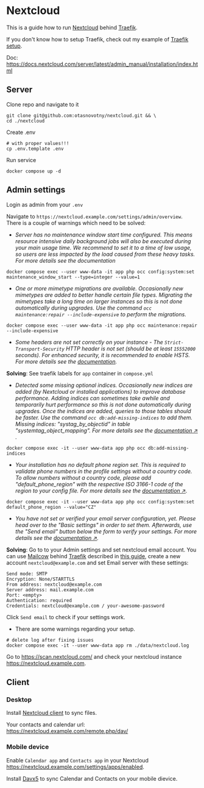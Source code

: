 # Nextcloud

This is a guide how to run [Nextcloud](https://nextcloud.com/) behind [Traefik](https://traefik.io/traefik/).

If you don't know how to setup Traefik, check out my example of 
[Traefik setup](https://github.com/otasnovotny/traefik).

Doc: https://docs.nextcloud.com/server/latest/admin_manual/installation/index.html

## Server

Clone repo and navigate to it
```
git clone git@github.com:otasnovotny/nextcloud.git && \
cd ./nextcloud
```

Create .env
```
# with proper values!!!
cp .env.template .env
```

Run service
```
docker compose up -d
```

## Admin settings

Login as admin from your `.env`

Navigate to `https://nextcloud.example.com/settings/admin/overview`.
There is a couple of warnings which need to be solved:

- _Server has no maintenance window start time configured. This means resource intensive daily background jobs will also
be executed during your main usage time. We recommend to set it to a time of low usage, so users are less impacted by
the load caused from these heavy tasks. For more details see the documentation_
```
docker compose exec --user www-data -it app php occ config:system:set maintenance_window_start --type=integer --value=1
```

- _One or more mimetype migrations are available. Occasionally new mimetypes are added to better handle certain file types. 
Migrating the mimetypes take a long time on larger instances so this is not done automatically during upgrades. 
Use the command `occ maintenance:repair --include-expensive` to perform the migrations._
```
docker compose exec --user www-data -it app php occ maintenance:repair --include-expensive
```

- _Some headers are not set correctly on your instance - The `Strict-Transport-Security` HTTP header is not set 
(should be at least `15552000` seconds). For enhanced security, it is recommended to enable HSTS. For more details 
see the [documentation](https://docs.nextcloud.com/server/30/admin_manual/installation/harden_server.html)._

**Solving**: See traefik labels for `app` container in `compose.yml`


- _Detected some missing optional indices. Occasionally new indices are added (by Nextcloud or installed applications)
to improve database performance. Adding indices can sometimes take awhile and temporarily hurt performance so this 
is not done automatically during upgrades. Once the indices are added, queries to those tables should be faster. 
Use the command `occ db:add-missing-indices` to add them. Missing indices: "systag_by_objectid" in table 
"systemtag_object_mapping". For more details see the 
[documentation ↗](https://docs.nextcloud.com/server/30/admin_manual/maintenance/upgrade.html#long-running-migration-steps)
._
```
docker compose exec -it --user www-data app php occ db:add-missing-indices
```

- _Your installation has no default phone region set. This is required to validate phone numbers in the profile settings 
without a country code. To allow numbers without a country code, please add "default_phone_region" with the respective 
ISO 3166-1 code of the region to your config file. For more details see the 
[documentation  ↗](https://en.wikipedia.org/wiki/ISO_3166-1_alpha-2#Officially_assigned_code_elements)._
```
docker compose exec -it --user www-data app php occ config:system:set default_phone_region --value="CZ"
```

- _You have not set or verified your email server configuration, yet. Please head over to the "Basic settings" in order 
to set them. Afterwards, use the "Send email" button below the form to verify your settings. 
For more details see the 
[documentation ↗](https://docs.nextcloud.com/server/30/admin_manual/configuration_server/email_configuration.html)._
    
**Solving**: Go to to your Admin settings and set nextcloud email account. You can use [Mailcow](https://mailcow.email/)
behind [Traefik](https://doc.traefik.io/traefik/) 
described in [this guide](https://github.com/otasnovotny/mailcow-override), create a new account `nextcloud@example.com`
and set Email server with these settings:
```
Send mode: SMTP
Encryption: None/STARTTLS
From address: nextcloud@example.com
Server address: mail.example.com
Port: <empty>
Authentication: required
Credentials: nextcloud@example.com / your-awesome-password
```
Click `Send email` to check if your settings work.

- There are some warnings regarding your setup.
 ```
# delete log after fixing issues
docker compose exec -it --user www-data app rm ./data/nextcloud.log
```

Go to https://scan.nextcloud.com/ and check your nextcloud instance https://nextcloud.example.com.

## Client

### Desktop
Install [Nextcloud client](https://nextcloud.com/install/#install-clients) to sync files.

Your contacts and calendar url: https://nextcloud.example.com/remote.php/dav/ 

### Mobile device
Enable `Calendar app` and `Contacts app` in your Nextcloud https://nextcloud.example.com/settings/apps/enabled.

Install [Davx5](https://www.davx5.com/) to sync Calendar and Contacts on your mobile dievice.
